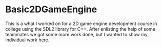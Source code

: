 # Basic2DGameEngine
This is a what I worked on for a 2D game engine development course in college using the SDL2 library for C++.  After enlisting the help of some teammates we got some more work done, but I wanted to show my individual work here.
